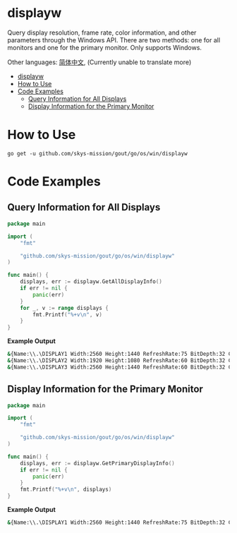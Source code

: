 # displayw

Query display resolution, frame rate, color information, and other parameters through the Windows API. There are two methods: one for all monitors and one for the primary monitor. Only supports Windows.

Other languages: [简体中文](README_zh.md), (Currently unable to translate more)

<!-- TOC -->
* [displayw](#displayw)
* [How to Use](#how-to-use)
* [Code Examples](#code-examples)
  * [Query Information for All Displays](#query-information-for-all-displays)
  * [Display Information for the Primary Monitor](#display-information-for-the-primary-monitor)
<!-- TOC -->

# How to Use

```shell
go get -u github.com/skys-mission/gout/go/os/win/displayw
```

# Code Examples

## Query Information for All Displays

```go
package main

import (
	"fmt"

	"github.com/skys-mission/gout/go/os/win/displayw"
)

func main() {
	displays, err := displayw.GetAllDisplayInfo()
	if err != nil {
		panic(err)
	}
	for _, v := range displays {
		fmt.Printf("%+v\n", v)
	}
}

```

**Example Output**

```cmd
&{Name:\\.\DISPLAY1 Width:2560 Height:1440 RefreshRate:75 BitDepth:32 ColorFormat:RGBA IsPrimary:true}
&{Name:\\.\DISPLAY2 Width:1920 Height:1080 RefreshRate:60 BitDepth:32 ColorFormat:RGBA IsPrimary:false}
&{Name:\\.\DISPLAY3 Width:2560 Height:1440 RefreshRate:60 BitDepth:32 ColorFormat:RGBA IsPrimary:false}
```

## Display Information for the Primary Monitor

```go
package main

import (
	"fmt"

	"github.com/skys-mission/gout/go/os/win/displayw"
)

func main() {
	displays, err := displayw.GetPrimaryDisplayInfo()
	if err != nil {
		panic(err)
	}
	fmt.Printf("%+v\n", displays)
}

```

**Example Output**

```cmd
&{Name:\\.\DISPLAY1 Width:2560 Height:1440 RefreshRate:75 BitDepth:32 ColorFormat:RGBA IsPrimary:true}
```
